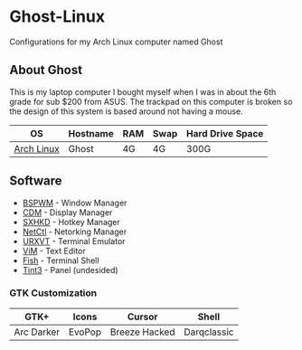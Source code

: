 # Ghost-Linux
Configurations for my Arch Linux computer named Ghost

## About Ghost
This is my laptop computer I bought myself when I was in about the 6th grade for sub $200 from ASUS. The trackpad on this computer is broken so the design of this system is based around not having a mouse.

| OS | Hostname | RAM | Swap | Hard Drive Space |
|----|----------|-----|------|------------------|
| [Arch Linux](archlinux.org) | Ghost | 4G | 4G | 300G |

## Software

* [BSPWM](https://github.com/baskerville/bspwm) - Window Manager
* [CDM](https://github.com/ghost1227/cdm) - Display Manager
* [SXHKD](https://github.com/baskerville/sxhkd) - Hotkey Manager
* [NetCtl](https://github.com/joukewitteveen/netctl) - Netorking Manager
* [URXVT](https://wiki.archlinux.org/index.php/Rxvt-unicode) - Terminal Emulator
* [ViM](http://www.vim.org/) - Text Editor
* [Fish](https://github.com/fish-shell/fish-shell) - Terminal Shell
* [Tint3]() - Panel (undesided)

### GTK Customization
| GTK+ | Icons | Cursor | Shell |
|------|-------|--------|-------|
|Arc Darker | EvoPop | Breeze Hacked |Darqclassic
